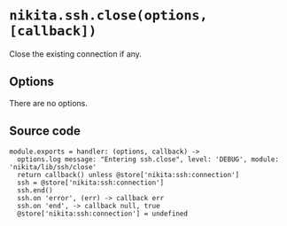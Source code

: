 
# `nikita.ssh.close(options, [callback])`

Close the existing connection if any.

## Options

There are no options.

## Source code

    module.exports = handler: (options, callback) ->
      options.log message: "Entering ssh.close", level: 'DEBUG', module: 'nikita/lib/ssh/close'
      return callback() unless @store['nikita:ssh:connection']
      ssh = @store['nikita:ssh:connection']
      ssh.end()
      ssh.on 'error', (err) -> callback err
      ssh.on 'end', -> callback null, true
      @store['nikita:ssh:connection'] = undefined
